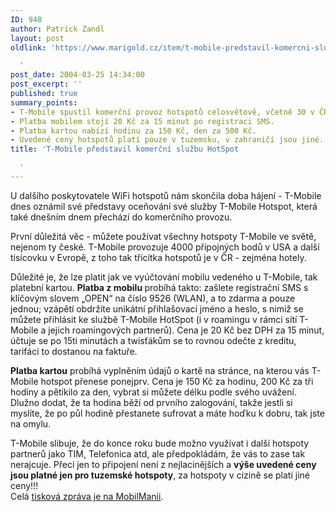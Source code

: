 ```yaml
---
ID: 948
author: Patrick Zandl
layout: post
oldlink: 'https://www.marigold.cz/item/t-mobile-predstavil-komercni-sluzbu-hotspot

  '
post_date: 2004-03-25 14:34:00
post_excerpt: ''
published: true
summary_points:
- T-Mobile spustil komerční provoz hotspotů celosvětově, včetně 30 v ČR.
- Platba mobilem stojí 20 Kč za 15 minut po registraci SMS.
- Platba kartou nabízí hodinu za 150 Kč, den za 500 Kč.
- Uvedené ceny hotspotů platí pouze v tuzemsku, v zahraničí jsou jiné.
title: 'T-Mobile představil komerční službu HotSpot

  '
---
```


<p>
U dalšího poskytovatele WiFi hotspotů nám skončila doba hájení - T-Mobile dnes oznámil své představy oceňování své služby T-Mobile Hotspot, která také dnešním dnem přechází do komerčního provozu. </p>

<p>
První důležitá věc - můžete používat všechny hotspoty T-Mobile ve světě, nejenom ty české. T-Mobile provozuje 4000 přípojných bodů v USA a další tisícovku v Evropě, z toho tak třicítka hotspotů je v ČR - zejména hotely. </p>

<p>
Důležité je, že lze platit jak ve vyúčtování mobilu vedeného u T-Mobile, tak platební kartou. <STRONG>Platba z mobilu </STRONG>probíhá takto: zašlete registrační SMS s klíčovým slovem &#8222;OPEN&#8220; na číslo 9526 (WLAN), a to zdarma a pouze jednou; vzápětí obdržíte unikátní přihlašovací jméno a heslo, s nimiž se můžete přihlásit ke službě T-Mobile HotSpot (i v roamingu v rámci sítí T-Mobile a jejich roamingových partnerů). Cena je 20 Kč bez DPH za 15 minut, účtuje se po 15ti minutách a twisťákům se to rovnou odečte z kreditu, tarifáci to dostanou na faktuře. </p>

<p>
<STRONG>Platba kartou</STRONG> probíhá vyplněním údajů o kartě na stránce, na kterou vás T-Mobile hotspot přenese ponejprv. Cena je 150 Kč za hodinu, 200 Kč za tři hodiny a pětikilo za den, vybrat si můžete délku podle svého uvážení. Dlužno dodat, že ta hodina běží od prvního zalogování, takže jestli si myslíte, že po půl hodině přestanete sufrovat a máte hoďku k dobru, tak jste na omylu. </p>

<p>
T-Mobile slibuje, že do konce roku bude možno využívat i další hotspoty partnerů jako TIM, Telefonica atd, ale předpokládám, že vás to zase tak nerajcuje. Přeci jen to připojení není z nejlacinějších a <STRONG>výše uvedené ceny jsou platné jen pro tuzemské hotspoty</STRONG>, za hotspoty v cizině se platí jiné ceny!!!<BR>Celá <A href="http://www.mobilmania.cz/Bleskovky/AR.asp?ARI=106879" target=_blank>tisková zpráva je na MobilManii</A>.</p>